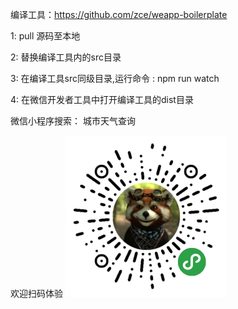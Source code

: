 编译工具：https://github.com/zce/weapp-boilerplate

1: pull 源码至本地

2: 替换编译工具内的src目录

3: 在编译工具src同级目录,运行命令 : npm run watch 

4: 在微信开发者工具中打开编译工具的dist目录

微信小程序搜索： 城市天气查询

欢迎扫码体验   ![](code.jpg)
